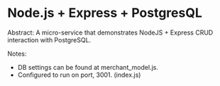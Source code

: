 # Node.js + Express + PostgresQL

Abstract: 
  A micro-service that demonstrates NodeJS + Express CRUD interaction with PostgreSQL.


Notes: 

- DB settings can be found at merchant_model.js.
- Configured to run on port, 3001. (index.js)
